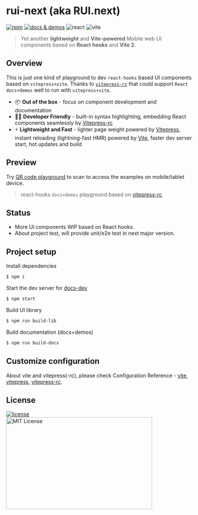 # rui-next (aka RUI.next)

[![npm](https://img.shields.io/npm/v/rui-next)](https://www.npmjs.com/package/rui-next) <a href="https://nikoni.top/rui-next/docs/" target="_blank"><img src="https://img.shields.io/static/v1?label=&message=docs%20%26%20demos&color=3366cc" alt="docs & demos" /></a>
<img alt="react" src="https://badges.aleen42.com/src/react.svg" />
<img alt="vite" src="https://badges.aleen42.com/src/vitejs.svg" />

> Yet another **lightweight** and **Vite-powered** Mobile web UI components based on **React hooks** and **Vite 2**.

## Overview

This is just one kind of playground to dev `react-hooks` based UI components based on `vitepress+vite`. Thanks to [`vitepress-rc`](https://github.com/cvnine/vitepress-rc) that could support `React docs+demos` well to run with `vitepress+vite`.
- 📦  **Out of the box** - focus on component development and documentation
- 🧑‍💻  **Developer Friendly** - built-in syntax highlighting, embedding React components seamlessly by [Vitepress](https://vitepress.vuejs.org)[-rc](https://github.com/cvnine/vitepress-rc)
- ⚡️  **Lightweight and Fast** - lighter page weight powered by [Vitepress](https://vitepress.vuejs.org), instant reloading (lightning-fast HMR) powered by [Vite](https://vitejs.dev), faster dev server start, hot updates and build

## Preview

Try [QR code playground](https://nikoni.top/rui-next/docs/components/qr-code/index.html) to scan to access the examples on mobile/tablet device.

> react-hooks `docs+demos` playground based on [vitepress-rc](https://github.com/cvnine/vitepress-rc).

## Status

- More UI components WIP based on React hooks.
- About project test, will provide unit/e2e test in next major version.

## Project setup

Install dependencies

```bash
$ npm i
```

Start the dev server for [docs-dev](http://localhost:3000/rui-next/docs/)

```bash
$ npm start
```

Build UI library

```bash
$ npm run build-lib
```

Build documentation (docs+demos)

```bash
$ npm run build-docs
```

## Customize configuration

About vite and vitepress(-rc), please check Configuration Reference - [vite](https://vitejs.dev/config/), [vitepress](https://vitepress.vuejs.org), [vitepress-rc](https://github.com/cvnine/vitepress-rc).

## License

<a href="https://www.npmjs.com/package/rui-next" target="_blank">
    <img alt="license" src="https://img.shields.io/npm/l/rui-next.svg" />
</a>
<br />
<img src="https://nikoni.top/images/niko-mit-react.png" alt="MIT License" width="396" height="250"/>
